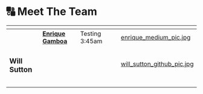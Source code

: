 # 🔠 Meet The Team



<table data-card-size="large" data-view="cards"><thead><tr><th></th><th></th><th></th><th data-type="files"></th><th data-hidden data-card-cover data-type="files"></th></tr></thead><tbody><tr><td></td><td><a href="https://app.gitbook.com/u/KlFfQPE6wWM4tAffMfzQWSquCZZ2"><strong>Enrique Gamboa</strong></a></td><td>  Testing 3:45am</td><td></td><td><a href=".gitbook/assets/enrique_medium_pic.jpg">enrique_medium_pic.jpg</a></td></tr><tr><td><h3>Will Sutton </h3></td><td></td><td><h3></h3></td><td></td><td><a href=".gitbook/assets/will_sutton_github_pic.jpg">will_sutton_github_pic.jpg</a></td></tr><tr><td></td><td></td><td></td><td></td><td></td></tr><tr><td></td><td></td><td></td><td></td><td></td></tr></tbody></table>
